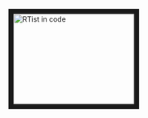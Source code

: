 <a href="https://youtu.be/4-LVBF_vZB4" target="_blank"><img src="http://img.youtube.com/vi/4-LVBF_vZB4.jpg" alt="RTist in code" width="240" height="180" border="10" /></a>
